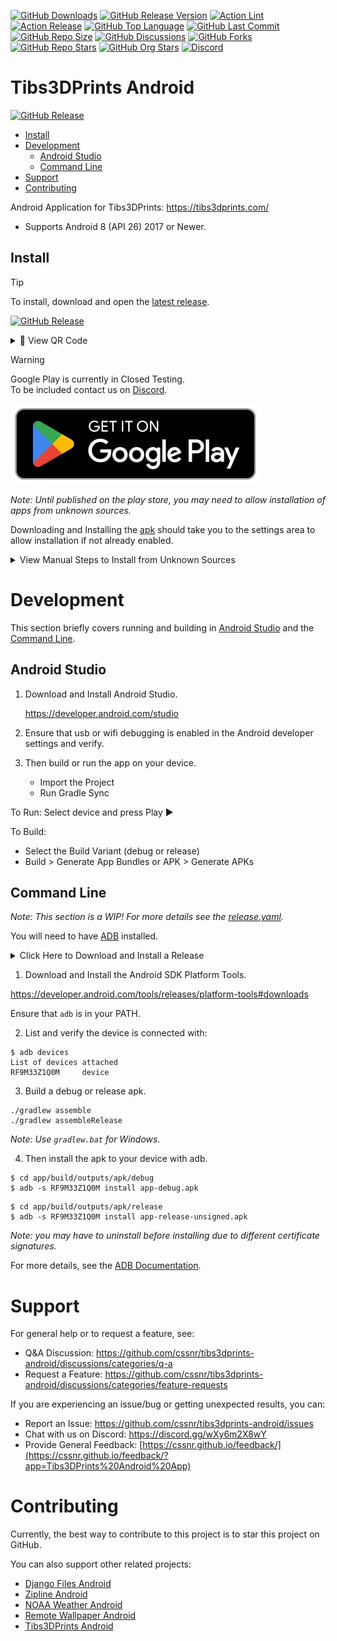[![GitHub Downloads](https://img.shields.io/github/downloads/cssnr/tibs3dprints-android/total?logo=github)](https://github.com/cssnr/tibs3dprints-android/releases/latest/download/app-release.apk)
[![GitHub Release Version](https://img.shields.io/github/v/release/cssnr/tibs3dprints-android?logo=github)](https://github.com/cssnr/tibs3dprints-android/releases/latest)
[![Action Lint](https://img.shields.io/github/actions/workflow/status/cssnr/tibs3dprints-android/release.yaml?logo=github&logoColor=white&label=lint)](https://github.com/cssnr/tibs3dprints-android/actions/workflows/lint.yaml)
[![Action Release](https://img.shields.io/github/actions/workflow/status/cssnr/tibs3dprints-android/lint.yaml?logo=github&logoColor=white&label=release)](https://github.com/cssnr/tibs3dprints-android/actions/workflows/release.yaml)
[![GitHub Top Language](https://img.shields.io/github/languages/top/cssnr/tibs3dprints-android?logo=htmx)](https://github.com/cssnr/tibs3dprints-android)
[![GitHub Last Commit](https://img.shields.io/github/last-commit/cssnr/tibs3dprints-android?logo=github&label=updated)](https://github.com/cssnr/tibs3dprints-android/graphs/commit-activity)
[![GitHub Repo Size](https://img.shields.io/github/repo-size/cssnr/tibs3dprints-android?logo=bookstack&logoColor=white&label=repo%20size)](https://github.com/cssnr/tibs3dprints-android)
[![GitHub Discussions](https://img.shields.io/github/discussions/cssnr/tibs3dprints-android)](https://github.com/cssnr/tibs3dprints-android/discussions)
[![GitHub Forks](https://img.shields.io/github/forks/cssnr/tibs3dprints-android?style=flat&logo=github)](https://github.com/cssnr/tibs3dprints-android/forks)
[![GitHub Repo Stars](https://img.shields.io/github/stars/cssnr/tibs3dprints-android?style=flat&logo=github)](https://github.com/cssnr/tibs3dprints-android/stargazers)
[![GitHub Org Stars](https://img.shields.io/github/stars/cssnr?style=flat&logo=github&label=org%20stars)](https://cssnr.github.io/)
[![Discord](https://img.shields.io/discord/899171661457293343?logo=discord&logoColor=white&label=discord&color=7289da)](https://discord.gg/wXy6m2X8wY)

# Tibs3DPrints Android

[![GitHub Release](https://img.shields.io/github/v/release/cssnr/tibs3dprints-android?style=for-the-badge&logo=android&label=Download%20Android%20APK&color=A4C639)](https://github.com/cssnr/tibs3dprints-android/releases/latest/download/app-release.apk)

- [Install](#Install)
- [Development](#Development)
  - [Android Studio](#Android-Studio)
  - [Command Line](#Command-Line)
- [Support](#Support)
- [Contributing](#Contributing)

Android Application for Tibs3DPrints: https://tibs3dprints.com/

- Supports Android 8 (API 26) 2017 or Newer.

## Install

> [!TIP]  
> To install, download and open the [latest release](https://github.com/cssnr/tibs3dprints-android/releases/latest).
>
> [![GitHub Release](https://img.shields.io/github/v/release/cssnr/tibs3dprints-android?style=for-the-badge&logo=android&label=Download%20Android%20APK&color=A4C639)](https://github.com/cssnr/tibs3dprints-android/releases/latest/download/app-release.apk)

<details><summary>📸 View QR Code</summary>

[![QR Code](https://raw.githubusercontent.com/smashedr/repo-images/refs/heads/master/tibs3dprints/qr-code-download.png)](https://github.com/cssnr/tibs3dprints-android/releases/latest/download/app-release.apk)

</details>

> [!WARNING]  
> Google Play is currently in Closed Testing.  
> To be included contact us on [Discord](https://discord.gg/wXy6m2X8wY).

[![Google Play](https://raw.githubusercontent.com/smashedr/repo-images/refs/heads/master/google/get-on-play-400.webp)](https://play.google.com/store/apps/details?id=org.cssnr.tibs3dprints)

_Note: Until published on the play store, you may need to allow installation of apps from unknown sources._

Downloading and Installing the [apk](https://github.com/cssnr/tibs3dprints-android/releases/latest/download/app-release.apk)
should take you to the settings area to allow installation if not already enabled.

<details><summary>View Manual Steps to Install from Unknown Sources</summary>

1. Go to your device settings.
2. Search for "Install unknown apps" or similar.
3. Choose the app you will install the apk file from.
   - Select your web browser to install directly from it.
   - Select your file manager to open it, locate the apk and install from there.
4. Download the [Latest Release](https://github.com/cssnr/tibs3dprints-android/releases/latest/download/app-release.apk).
5. Open the download apk in the app you selected in step #3.
6. Choose Install and Accept any Play Protect notifications.
7. The app is now installed.

</details>

# Development

This section briefly covers running and building in [Android Studio](#Android-Studio) and the [Command Line](#Command-Line).

## Android Studio

1. Download and Install Android Studio.

   https://developer.android.com/studio

2. Ensure that usb or wifi debugging is enabled in the Android developer settings and verify.

3. Then build or run the app on your device.
   - Import the Project
   - Run Gradle Sync

To Run: Select device and press Play ▶️

To Build:

- Select the Build Variant (debug or release)
- Build > Generate App Bundles or APK > Generate APKs

## Command Line

_Note: This section is a WIP! For more details see the [release.yaml](.github/workflows/release.yaml)._

You will need to have [ADB](https://developer.android.com/tools/adb) installed.

<details><summary>Click Here to Download and Install a Release</summary>

```shell
$ wget https://github.com/cssnr/tibs3dprints-android/releases/latest/download/app-release.apk
$ ls
app-release.apk

$ which adb
C:\Users\Shane\Android\sdk\platform-tools\adb.EXE

$ adb devices
List of devices attached
RF9M33Z1Q0M     device

$ adb -s RF9M33Z1Q0M install app-release.apk
Performing Incremental Install
Serving...
All files should be loaded. Notifying the device.
Success
Install command complete in 917 ms
```

See below for more details...

</details>

1. Download and Install the Android SDK Platform Tools.

https://developer.android.com/tools/releases/platform-tools#downloads

Ensure that `adb` is in your PATH.

2. List and verify the device is connected with:

```shell
$ adb devices
List of devices attached
RF9M33Z1Q0M     device
```

3. Build a debug or release apk.

```shell
./gradlew assemble
./gradlew assembleRelease
```

_Note: Use `gradlew.bat` for Windows._

4. Then install the apk to your device with adb.

```shell
$ cd app/build/outputs/apk/debug
$ adb -s RF9M33Z1Q0M install app-debug.apk
```

```shell
$ cd app/build/outputs/apk/release
$ adb -s RF9M33Z1Q0M install app-release-unsigned.apk
```

_Note: you may have to uninstall before installing due to different certificate signatures._

For more details, see the [ADB Documentation](https://developer.android.com/tools/adb#move).

# Support

For general help or to request a feature, see:

- Q&A Discussion: https://github.com/cssnr/tibs3dprints-android/discussions/categories/q-a
- Request a Feature: https://github.com/cssnr/tibs3dprints-android/discussions/categories/feature-requests

If you are experiencing an issue/bug or getting unexpected results, you can:

- Report an Issue: https://github.com/cssnr/tibs3dprints-android/issues
- Chat with us on Discord: https://discord.gg/wXy6m2X8wY
- Provide General Feedback: [https://cssnr.github.io/feedback/](https://cssnr.github.io/feedback/?app=Tibs3DPrints%20Android%20App)

# Contributing

Currently, the best way to contribute to this project is to star this project on GitHub.

You can also support other related projects:

- [Django Files Android](https://github.com/django-files/android-client?tab=readme-ov-file#readme)
- [Zipline Android](https://github.com/cssnr/zipline-android?tab=readme-ov-file#readme)
- [NOAA Weather Android](https://github.com/cssnr/noaa-weather-android?tab=readme-ov-file#readme)
- [Remote Wallpaper Android](https://github.com/cssnr/tibs3dprints-android?tab=readme-ov-file#readme)
- [Tibs3DPrints Android](https://github.com/cssnr/tibs3dprints-android?tab=readme-ov-file#readme)
